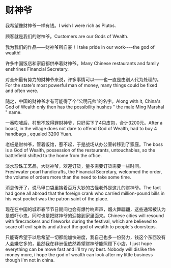 # 财神爷

<p><span class="chinese">我希望像财神爷一样有钱。</span><span class="english">I wish I were rich as Plutos.</span></p>

<p><span class="chinese">顾客就是我们的财神爷。</span><span class="english">Customers are our Gods of Wealth.</span></p>

<p><span class="chinese">我为我们的作品——财神爷所自豪！</span><span class="english">I take pride in our work----the god of wealth!</span></p>

<p><span class="chinese">许多中国饭店和家庭都供奉着财神爷。</span><span class="english">Many Chinese restaurants and family enshrines Financial Secretary.</span></p>

<p><span class="chinese">对全州最有势力的财神爷来说，许多事情可以――也一直是由别人代为处理的。</span><span class="english">For the state's most powerful man of money, many things could be fixed and often were.</span></p>

<p><span class="chinese">随之，中国的财神爷才有可能得了个“公明元帅”的名字。</span><span class="english">Along with it, China's God of Wealth only then has the possibility hushes " the male Ming Marshal " name.</span></p>

<p><span class="chinese">一番吹嘘后，村里不敢得罪财神爷，只好买下了4只皮包，合计3200元。</span><span class="english">After a boast, in the village does not dare to offend God of Wealth, had to buy 4 handbags , equaled 3200 Yuan.</span></p>

<p><span class="chinese">老板是财神爷，管着饭馆，惹不起，于是战场从办公室转移到了家庭。</span><span class="english">The boss is a God of Wealth, possession of the restaurants, untouchables, so the battlefield shifted to the home from the office.</span></p>

<p><span class="chinese">淡水珍珠工艺品，大财神爷，欢迎订货，量多需要订货需要一些时间。</span><span class="english">Freshwater pearl handicrafts, the Financial Secretary, welcomed the order, the volume of orders more than the need to take some time.</span></p>

<p><span class="chinese">消息传开了，说马甲口袋里揣着百万大钞的古怪老外是这儿的财神爷。</span><span class="english">The fact had gone all abroad that the foreign crank who carried million-pound bills in his vest pocket was the patron saint of the place.</span></p>

<p><span class="chinese">现在在中国的城市春节节日期间也会有爆竹响声声，烟火舞翩翩，这些通常被认为是威吓小鬼，同时也是把财神爷的迎接到家里面来。</span><span class="english">Chinese cities will resound with firecrackers and fireworks during the festival, which are believed to scare off evil spirits and attract the god of wealth to people's doorsteps.</span></p>

<p><span class="chinese">只能寄希望于以后希望一切都能加快进度，我自己也多一份努力，钱这个东西没有人会嫌它多的，虽然我在非洲但依然希望财神爷能照顾下小店。</span><span class="english">I just hope everything can be move fast and i'll try my best. Nobody will dislike the money more, i hope the god of wealth can look after my little business though i'm not in china.</span></p>

